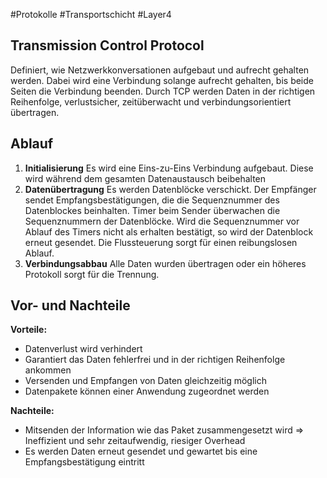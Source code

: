 #Protokolle #Transportschicht #Layer4
## Transmission Control Protocol
Definiert, wie Netzwerkkonversationen aufgebaut und aufrecht gehalten werden. Dabei wird eine Verbindung solange aufrecht gehalten, bis beide Seiten die Verbindung beenden.
Durch TCP werden Daten in der richtigen Reihenfolge, verlustsicher, zeitüberwacht und verbindungsorientiert übertragen.
## Ablauf
1. **Initialisierung**
	Es wird eine Eins-zu-Eins Verbindung aufgebaut. Diese wird während dem gesamten Datenaustausch beibehalten 
2. **Datenübertragung**
	Es werden Datenblöcke verschickt. Der Empfänger sendet Empfangsbestätigungen, die die Sequenznummer des Datenblockes beinhalten.
	Timer beim Sender überwachen die Sequenznummern der Datenblöcke. 
	Wird die Sequenznummer vor Ablauf des Timers nicht als erhalten bestätigt, so wird der Datenblock erneut gesendet.
	Die Flussteuerung sorgt für einen reibungslosen Ablauf.
3. **Verbindungsabbau**
	Alle Daten wurden übertragen oder ein höheres Protokoll sorgt für die Trennung.

## Vor- und Nachteile
**Vorteile:**
+ Datenverlust wird verhindert
+ Garantiert das Daten fehlerfrei und in der richtigen Reihenfolge ankommen
+ Versenden und Empfangen von Daten gleichzeitig möglich
+ Datenpakete können einer Anwendung zugeordnet werden

**Nachteile:**
+ Mitsenden der Information wie das Paket zusammengesetzt wird
	=> Ineffizient und sehr zeitaufwendig, riesiger Overhead 
+ Es werden Daten erneut gesendet und gewartet bis eine Empfangsbestätigung eintritt 

